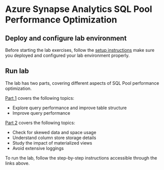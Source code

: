 # Azure Synapse Analytics SQL Pool Performance Optimization

## Deploy and configure lab environment

Before starting the lab exercises, follow the [setup instructions](../setup/readme.md) make sure you deployed and configured your lab environment properly.

## Run lab

The lab has two parts, covering different aspects of SQL Pool performance optimization.

[Part 1](./lab1-sqlpool-perf-optimization-part-1.md) covers the following topics:

- Explore query performance and improve table structure
- Improve query performance

[Part 2](./lab1-sqlpool-perf-optimization-part-2.md) covers the following topics:

- Check for skewed data and space usage
- Understand column store storage details
- Study the impact of materialized views
- Avoid extensive loggings

To run the lab, follow the step-by-step instructions accessible through the links above. 


